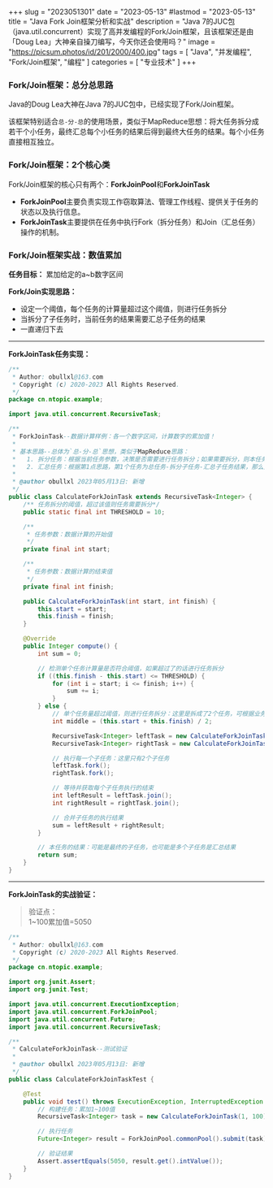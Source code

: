 +++
slug = "2023051301"
date = "2023-05-13"
#lastmod = "2023-05-13"
title = "Java Fork Join框架分析和实战"
description = "Java 7的JUC包（java.util.concurrent）实现了高并发编程的Fork/Join框架，且该框架还是由「Doug Lea」大神亲自操刀编写，今天你还会使用吗？"
image = "https://picsum.photos/id/201/2000/400.jpg"
tags = [ "Java", "并发编程", "Fork/Join框架", "编程" ]
categories = [ "专业技术" ]
+++

### Fork/Join框架：总分总思路
Java的Doug Lea大神在Java 7的JUC包中，已经实现了Fork/Join框架。

该框架特别适合`总-分-总`的使用场景，类似于MapReduce思想：将大任务拆分成若干个小任务，最终汇总每个小任务的结果后得到最终大任务的结果。每个小任务直接相互独立。

### Fork/Join框架：2个核心类
Fork/Join框架的核心只有两个：**ForkJoinPool**和**ForkJoinTask**

* **ForkJoinPool**主要负责实现工作窃取算法、管理工作线程、提供关于任务的状态以及执行信息。
* **ForkJoinTask**主要提供在任务中执行Fork（拆分任务）和Join（汇总任务）操作的机制。

### Fork/Join框架实战：数值累加
**任务目标：** 累加给定的a~b数字区间

**Fork/Join实现思路：**
* 设定一个阈值，每个任务的计算量超过这个阈值，则进行任务拆分
* 当拆分了子任务时，当前任务的结果需要汇总子任务的结果
* 一直递归下去

***

**ForkJoinTask任务实现：**
```java
/**
 * Author: obullxl@163.com
 * Copyright (c) 2020-2023 All Rights Reserved.
 */
package cn.ntopic.example;

import java.util.concurrent.RecursiveTask;

/**
 * ForkJoinTask--数据计算样例：各一个数字区间，计算数字的累加值！
 *
 * 基本思路--总体为`总-分-总`思想，类似于MapReduce思路：
 *   1. 拆分任务：根据当前任务参数，决策是否需要进行任务拆分；如果需要拆分，则本任务的结果为所有拆分任务的汇总
 *   2. 汇总任务：根据第1点思路，第1个任务为总任务-拆分子任务-汇总子任务结果，那么第1个任务的值就是最终的值
 *
 * @author obullxl 2023年05月13日: 新增
 */
public class CalculateForkJoinTask extends RecursiveTask<Integer> {
    /** 任务拆分的阈值，超过该值则任务需要拆分*/
    public static final int THRESHOLD = 10;

    /**
     * 任务参数：数据计算的开始值
     */
    private final int start;

    /**
     * 任务参数：数据计算的结束值
     */
    private final int finish;

    public CalculateForkJoinTask(int start, int finish) {
        this.start = start;
        this.finish = finish;
    }

    @Override
    public Integer compute() {
        int sum = 0;

        // 检测单个任务计算量是否符合阈值，如果超过了的话进行任务拆分
        if ((this.finish - this.start) <= THRESHOLD) {
            for (int i = start; i <= finish; i++) {
                sum += i;
            }
        } else {
            // 单个任务量超过阈值，则进行任务拆分：这里是拆成了2个任务，可根据业务实际情况拆出多个任务
            int middle = (this.start + this.finish) / 2;

            RecursiveTask<Integer> leftTask = new CalculateForkJoinTask(this.start, middle);
            RecursiveTask<Integer> rightTask = new CalculateForkJoinTask(middle + 1, this.finish);

            // 执行每一个子任务：这里只有2个子任务
            leftTask.fork();
            rightTask.fork();

            // 等待并获取每个子任务执行的结束
            int leftResult = leftTask.join();
            int rightResult = rightTask.join();

            // 合并子任务的执行结果
            sum = leftResult + rightResult;
        }

        // 本任务的结果：可能是最终的子任务，也可能是多个子任务是汇总结果
        return sum;
    }
}
```
***
**ForkJoinTask的实战验证：**
> 验证点：<br/>
> 1~100累加值=5050
```java
/**
 * Author: obullxl@163.com
 * Copyright (c) 2020-2023 All Rights Reserved.
 */
package cn.ntopic.example;

import org.junit.Assert;
import org.junit.Test;

import java.util.concurrent.ExecutionException;
import java.util.concurrent.ForkJoinPool;
import java.util.concurrent.Future;
import java.util.concurrent.RecursiveTask;

/**
 * CalculateForkJoinTask--测试验证
 *
 * @author obullxl 2023年05月13日: 新增
 */
public class CalculateForkJoinTaskTest {

    @Test
    public void test() throws ExecutionException, InterruptedException {
        // 构建任务：累加1~100值
        RecursiveTask<Integer> task = new CalculateForkJoinTask(1, 100);

        // 执行任务
        Future<Integer> result = ForkJoinPool.commonPool().submit(task);

        // 验证结果
        Assert.assertEquals(5050, result.get().intValue());
    }
}
```